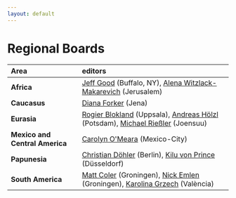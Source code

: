 ```yaml
---
layout: default
---
```



# Regional Boards


| Area        | editors
|:-------------|:------------------|
|  **Africa** | [Jeff Good](https://arts-sciences.buffalo.edu/linguistics/faculty/jeff-good.html) (Buffalo, NY), [Alena Witzlack-Makarevich](https://en.linguistics.huji.ac.il/people/alena-witzlack-makarevich) (Jerusalem) |
|  **Caucasus** | [Diana Forker](https://www.gw.uni-jena.de/fakultaet/institut-fuer-slawistik-und-kaukasusstudien/mitarbeiterinnen/forker-diana) (Jena) |
|  **Eurasia** | [Rogier Blokland](https://www.uu.se/kontakt-och-organisation/personal?query=N14-1060) (Uppsala), [Andreas Hölzl](https://www.sfb1287.uni-potsdam.de/andreas-hoelzl/) (Potsdam), [Michael Rießler](https://uefconnect.uef.fi/en/person/michael.riesler/) (Joensuu) |
|  **Mexico and Central America**  | [Carolyn O'Meara](https://carolynomeara.weebly.com/) (Mexico-City)| 
|  **Papunesia** | [Christian Döhler](https://orcid.org/0000-0002-9659-5920) (Berlin), [Kilu von Prince](https://www.ling.hhu.de/bereiche-des-institutes/allgemeine-sprachwissenschaft) (Düsseldorf) |
|  **South America**  | [Matt Coler](https://www.rug.nl/staff/m.coler) (Groningen), [Nick Emlen](https://www.rug.nl/staff/n.q.emlen) (Groningen), [Karolina Grzech](https://www.uv.es/uvweb/college/en/profile-1285950309813.html?p2=grzech&idA=) (València)|